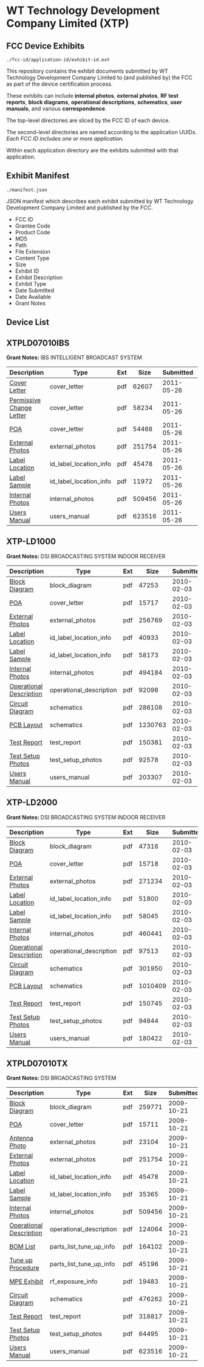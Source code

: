 # WT Technology Development Company Limited (XTP)
## FCC Device Exhibits

```
./fcc-id/application-id/exhibit-id.ext
```

This repository contains the exhibit documents submitted by WT Technology Development Company Limited to (and published by) the FCC as part of the device certification process.

These exhibits can include **internal photos**, **external photos**, **RF test reports**, **block diagrams**, **operational descriptions**, **schematics**, **user manuals**, and various **correspondence**.

The top-level directories are sliced by the FCC ID of each device.

The second-level directories are named according to the application UUIDs. *Each FCC ID includes one or more application.*

Within each application directory are the exhibits submitted with that application. 

## Exhibit Manifest

```
./manifest.json
```

JSON manifest which describes each exhibit submitted by WT Technology Development Company Limited and published by the FCC.

- FCC ID
- Grantee Code
- Product Code
- MD5
- Path
- File Extension
- Content Type
- Size
- Exhibit ID
- Exhibit Description
- Exhibit Type
- Date Submitted
- Date Available
- Grant Notes

## Device List
## XTPLD07010IBS
**Grant Notes:** IBS INTELLIGENT BROADCAST SYSTEM

| Description | Type | Ext | Size | Submitted | Available |
| ----------- | ---- | --- | ---- | --------- | --------- |
| [Cover Letter](XTPLD07010IBS/c858285bfed367398f4c8d9cb5dc76c6/1472900.pdf) | cover_letter | pdf | 62607 | 2011-05-26 | 2011-05-26 |
| [Permissive Change Letter](XTPLD07010IBS/c858285bfed367398f4c8d9cb5dc76c6/1472905.pdf) | cover_letter | pdf | 58234 | 2011-05-26 | 2011-05-26 |
| [POA](XTPLD07010IBS/c858285bfed367398f4c8d9cb5dc76c6/1472906.pdf) | cover_letter | pdf | 54468 | 2011-05-26 | 2011-05-26 |
| [External Photos](XTPLD07010IBS/c858285bfed367398f4c8d9cb5dc76c6/1186865.pdf) | external_photos | pdf | 251754 | 2011-05-26 | 2011-05-26 |
| [Label Location](XTPLD07010IBS/c858285bfed367398f4c8d9cb5dc76c6/1186866.pdf) | id_label_location_info | pdf | 45478 | 2011-05-26 | 2011-05-26 |
| [Label Sample](XTPLD07010IBS/c858285bfed367398f4c8d9cb5dc76c6/1472903.pdf) | id_label_location_info | pdf | 11972 | 2011-05-26 | 2011-05-26 |
| [Internal Photos](XTPLD07010IBS/c858285bfed367398f4c8d9cb5dc76c6/1186869.pdf) | internal_photos | pdf | 509456 | 2011-05-26 | 2011-05-26 |
| [Users Manual](XTPLD07010IBS/c858285bfed367398f4c8d9cb5dc76c6/1472907.pdf) | users_manual | pdf | 623516 | 2011-05-26 | 2011-05-26 |
## XTP-LD1000
**Grant Notes:** DSI BROADCASTING SYSTEM INDOOR RECEIVER

| Description | Type | Ext | Size | Submitted | Available |
| ----------- | ---- | --- | ---- | --------- | --------- |
| [Block Diagram](XTP-LD1000/479d7cd3b97b5e94550f6fa72623745a/1236711.pdf) | block_diagram | pdf | 47253 | 2010-02-03 | 2010-02-03 |
| [POA](XTP-LD1000/479d7cd3b97b5e94550f6fa72623745a/1236720.pdf) | cover_letter | pdf | 15717 | 2010-02-03 | 2010-02-03 |
| [External Photos](XTP-LD1000/479d7cd3b97b5e94550f6fa72623745a/1236713.pdf) | external_photos | pdf | 256769 | 2010-02-03 | 2010-02-03 |
| [Label Location](XTP-LD1000/479d7cd3b97b5e94550f6fa72623745a/1236714.pdf) | id_label_location_info | pdf | 40933 | 2010-02-03 | 2010-02-03 |
| [Label Sample](XTP-LD1000/479d7cd3b97b5e94550f6fa72623745a/1236715.pdf) | id_label_location_info | pdf | 58173 | 2010-02-03 | 2010-02-03 |
| [Internal Photos](XTP-LD1000/479d7cd3b97b5e94550f6fa72623745a/1236717.pdf) | internal_photos | pdf | 494184 | 2010-02-03 | 2010-02-03 |
| [Operational Description](XTP-LD1000/479d7cd3b97b5e94550f6fa72623745a/1236718.pdf) | operational_description | pdf | 92098 | 2010-02-03 | 2010-02-03 |
| [Circuit Diagram](XTP-LD1000/479d7cd3b97b5e94550f6fa72623745a/1236712.pdf) | schematics | pdf | 286108 | 2010-02-03 | 2010-02-03 |
| [PCB Layout](XTP-LD1000/479d7cd3b97b5e94550f6fa72623745a/1236719.pdf) | schematics | pdf | 1230763 | 2010-02-03 | 2010-02-03 |
| [Test Report](XTP-LD1000/479d7cd3b97b5e94550f6fa72623745a/1236716.pdf) | test_report | pdf | 150381 | 2010-02-03 | 2010-02-03 |
| [Test Setup Photos](XTP-LD1000/479d7cd3b97b5e94550f6fa72623745a/1236721.pdf) | test_setup_photos | pdf | 92578 | 2010-02-03 | 2010-02-03 |
| [Users Manual](XTP-LD1000/479d7cd3b97b5e94550f6fa72623745a/1236722.pdf) | users_manual | pdf | 203307 | 2010-02-03 | 2010-02-03 |
## XTP-LD2000
**Grant Notes:** DSI BROADCASTING SYSTEM INDOOR RECEIVER

| Description | Type | Ext | Size | Submitted | Available |
| ----------- | ---- | --- | ---- | --------- | --------- |
| [Block Diagram](XTP-LD2000/c0ec225703ca3aa03a73d1a23dfa99eb/1236736.pdf) | block_diagram | pdf | 47316 | 2010-02-03 | 2010-02-03 |
| [POA](XTP-LD2000/c0ec225703ca3aa03a73d1a23dfa99eb/1236745.pdf) | cover_letter | pdf | 15718 | 2010-02-03 | 2010-02-03 |
| [External Photos](XTP-LD2000/c0ec225703ca3aa03a73d1a23dfa99eb/1236738.pdf) | external_photos | pdf | 271234 | 2010-02-03 | 2010-02-03 |
| [Label Location](XTP-LD2000/c0ec225703ca3aa03a73d1a23dfa99eb/1236739.pdf) | id_label_location_info | pdf | 51800 | 2010-02-03 | 2010-02-03 |
| [Label Sample](XTP-LD2000/c0ec225703ca3aa03a73d1a23dfa99eb/1236740.pdf) | id_label_location_info | pdf | 58045 | 2010-02-03 | 2010-02-03 |
| [Internal Photos](XTP-LD2000/c0ec225703ca3aa03a73d1a23dfa99eb/1236742.pdf) | internal_photos | pdf | 460441 | 2010-02-03 | 2010-02-03 |
| [Operational Description](XTP-LD2000/c0ec225703ca3aa03a73d1a23dfa99eb/1236743.pdf) | operational_description | pdf | 97513 | 2010-02-03 | 2010-02-03 |
| [Circuit Diagram](XTP-LD2000/c0ec225703ca3aa03a73d1a23dfa99eb/1236737.pdf) | schematics | pdf | 301950 | 2010-02-03 | 2010-02-03 |
| [PCB Layout](XTP-LD2000/c0ec225703ca3aa03a73d1a23dfa99eb/1236744.pdf) | schematics | pdf | 1010409 | 2010-02-03 | 2010-02-03 |
| [Test Report](XTP-LD2000/c0ec225703ca3aa03a73d1a23dfa99eb/1236741.pdf) | test_report | pdf | 150745 | 2010-02-03 | 2010-02-03 |
| [Test Setup Photos](XTP-LD2000/c0ec225703ca3aa03a73d1a23dfa99eb/1236746.pdf) | test_setup_photos | pdf | 94844 | 2010-02-03 | 2010-02-03 |
| [Users Manual](XTP-LD2000/c0ec225703ca3aa03a73d1a23dfa99eb/1236747.pdf) | users_manual | pdf | 180422 | 2010-02-03 | 2010-02-03 |
## XTPLD07010TX
**Grant Notes:** DSI BROADCASTING SYSTEM

| Description | Type | Ext | Size | Submitted | Available |
| ----------- | ---- | --- | ---- | --------- | --------- |
| [Block Diagram](XTPLD07010TX/38e0abe648af2aae8bd129a2fc932eb6/1186860.pdf) | block_diagram | pdf | 259771 | 2009-10-21 | 2009-10-21 |
| [POA](XTPLD07010TX/38e0abe648af2aae8bd129a2fc932eb6/1186872.pdf) | cover_letter | pdf | 15711 | 2009-10-21 | 2009-10-21 |
| [Antenna Photo](XTPLD07010TX/38e0abe648af2aae8bd129a2fc932eb6/1186864.pdf) | external_photos | pdf | 23104 | 2009-10-21 | 2009-10-21 |
| [External Photos](XTPLD07010TX/38e0abe648af2aae8bd129a2fc932eb6/1186865.pdf) | external_photos | pdf | 251754 | 2009-10-21 | 2009-10-21 |
| [Label Location](XTPLD07010TX/38e0abe648af2aae8bd129a2fc932eb6/1186866.pdf) | id_label_location_info | pdf | 45478 | 2009-10-21 | 2009-10-21 |
| [Label Sample](XTPLD07010TX/38e0abe648af2aae8bd129a2fc932eb6/1186867.pdf) | id_label_location_info | pdf | 35365 | 2009-10-21 | 2009-10-21 |
| [Internal Photos](XTPLD07010TX/38e0abe648af2aae8bd129a2fc932eb6/1186869.pdf) | internal_photos | pdf | 509456 | 2009-10-21 | 2009-10-21 |
| [Operational Description](XTPLD07010TX/38e0abe648af2aae8bd129a2fc932eb6/1186871.pdf) | operational_description | pdf | 124064 | 2009-10-21 | 2009-10-21 |
| [BOM List](XTPLD07010TX/38e0abe648af2aae8bd129a2fc932eb6/1186861.pdf) | parts_list_tune_up_info | pdf | 164102 | 2009-10-21 | 2009-10-21 |
| [Tune up Procedure](XTPLD07010TX/38e0abe648af2aae8bd129a2fc932eb6/1186873.pdf) | parts_list_tune_up_info | pdf | 45196 | 2009-10-21 | 2009-10-21 |
| [MPE Exhibit](XTPLD07010TX/38e0abe648af2aae8bd129a2fc932eb6/1186870.pdf) | rf_exposure_info | pdf | 19483 | 2009-10-21 | 2009-10-21 |
| [Circuit Diagram](XTPLD07010TX/38e0abe648af2aae8bd129a2fc932eb6/1186862.pdf) | schematics | pdf | 476262 | 2009-10-21 | 2009-10-21 |
| [Test Report](XTPLD07010TX/38e0abe648af2aae8bd129a2fc932eb6/1186868.pdf) | test_report | pdf | 318817 | 2009-10-21 | 2009-10-21 |
| [Test Setup Photos](XTPLD07010TX/38e0abe648af2aae8bd129a2fc932eb6/1186863.pdf) | test_setup_photos | pdf | 64495 | 2009-10-21 | 2009-10-21 |
| [Users Manual](XTPLD07010TX/38e0abe648af2aae8bd129a2fc932eb6/1186874.pdf) | users_manual | pdf | 623516 | 2009-10-21 | 2009-10-21 |
